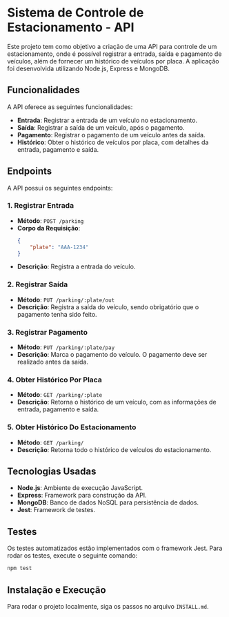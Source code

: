 # Sistema de Controle de Estacionamento - API

Este projeto tem como objetivo a criação de uma API para controle de um estacionamento, onde é possível registrar a entrada, saída e pagamento de veículos, além de fornecer um histórico de veículos por placa. A aplicação foi desenvolvida utilizando Node.js, Express e MongoDB.

## Funcionalidades

A API oferece as seguintes funcionalidades:

-   **Entrada**: Registrar a entrada de um veículo no estacionamento.
-   **Saída**: Registrar a saída de um veículo, após o pagamento.
-   **Pagamento**: Registrar o pagamento de um veículo antes da saída.
-   **Histórico**: Obter o histórico de veículos por placa, com detalhes da entrada, pagamento e saída.

## Endpoints

A API possui os seguintes endpoints:

### 1. **Registrar Entrada**

-   **Método**: `POST /parking`
-   **Corpo da Requisição**:
    ```json
    {
    	"plate": "AAA-1234"
    }
    ```
-   **Descrição**: Registra a entrada do veículo.

### 2. **Registrar Saída**

-   **Método**: `PUT /parking/:plate/out`
-   **Descrição**: Registra a saída do veículo, sendo obrigatório que o pagamento tenha sido feito.

### 3. **Registrar Pagamento**

-   **Método**: `PUT /parking/:plate/pay`
-   **Descrição**: Marca o pagamento do veículo. O pagamento deve ser realizado antes da saída.

### 4. **Obter Histórico Por Placa**

-   **Método**: `GET /parking/:plate`
-   **Descrição**: Retorna o histórico de um veículo, com as informações de entrada, pagamento e saída.

### 5. **Obter Histórico Do Estacionamento**

-   **Método**: `GET /parking/`
-   **Descrição**: Retorna todo o histórico de veículos do estacionamento.

## Tecnologias Usadas

-   **Node.js**: Ambiente de execução JavaScript.
-   **Express**: Framework para construção da API.
-   **MongoDB**: Banco de dados NoSQL para persistência de dados.
-   **Jest**: Framework de testes.

## Testes

Os testes automatizados estão implementados com o framework Jest. Para rodar os testes, execute o seguinte comando:

```bash
npm test
```

## Instalação e Execução

Para rodar o projeto localmente, siga os passos no arquivo `INSTALL.md`.
